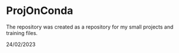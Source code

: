 # ProjOnConda

The repository was created as a repository for my small projects and training files.

24/02/2023
